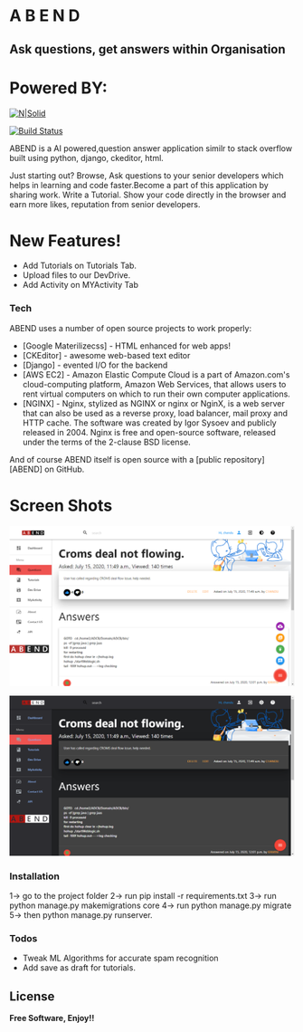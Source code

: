 # A B E N D
## Ask questions, get answers within Organisation
# Powered BY:
[![N|Solid](https://static.djangoproject.com/img/logos/django-logo-positive.svg)](https://www.djangoproject.com/)

[![Build Status](https://travis-ci.org/joemccann/dillinger.svg?branch=master)](https://travis-ci.org/joemccann/dillinger)

ABEND is a AI powered,question answer application similr to stack overflow built using python, django, ckeditor, html.

Just starting out? Browse, Ask questions to your senior developers which helps in learning and code faster.Become a part of this application by sharing work. Write a Tutorial. Show your code directly in the browser and earn more likes, reputation from senior developers.

# New Features!

  - Add Tutorials on Tutorials Tab.
  - Upload files to our DevDrive.
  - Add Activity on MYActivity Tab

### Tech

ABEND uses a number of open source projects to work properly:

* [Google Materilizecss] - HTML enhanced for web apps!
* [CKEditor] - awesome web-based text editor
* [Django] - evented I/O for the backend
* [AWS EC2] - Amazon Elastic Compute Cloud is a part of Amazon.com's cloud-computing platform, Amazon Web Services, that allows users to rent virtual computers on which to run their own computer applications.
* [NGINX] - Nginx, stylized as NGINX or nginx or NginX, is a web server that can also be used as a reverse proxy, load balancer, mail proxy and HTTP cache. The software was created by Igor Sysoev and publicly released in 2004. Nginx is free and open-source software, released under the terms of the 2-clause BSD license.

And of course ABEND itself is open source with a [public repository][ABEND]
 on GitHub.

# Screen Shots
![alt text](https://github.com/chandusanjith/Abendv2/blob/master/static/images/light.png?raw=true)

![alt text](https://github.com/chandusanjith/Abendv2/blob/master/static/images/dark.png?raw=true)

### Installation

1-> go to the project folder
2-> run pip install -r requirements.txt
3-> run python manage.py makemigrations core
4-> run python manage.py migrate
5-> then python manage.py runserver.

### Todos

 - Tweak ML Algorithms for accurate spam recognition
 - Add save as draft for tutorials.

License
----
**Free Software, Enjoy!!**

